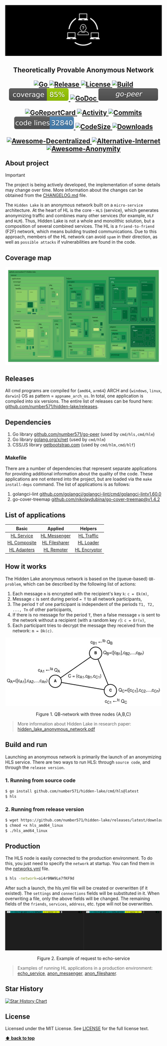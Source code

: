 <img src="images/hl_logo.png" alt="hl_logo.png"/>

<h2>
	<p align="center">
    	<strong>
        	Theoretically Provable Anonymous Network
   		</strong>
	</p>
	<p align="center">
        <a href="https://github.com/topics/golang">
        	<img src="https://img.shields.io/github/go-mod/go-version/number571/go-peer" alt="Go" />
		</a>
        <a href="https://github.com/number571/go-peer/releases">
        	<img src="https://img.shields.io/github/v/release/number571/go-peer.svg" alt="Release" />
		</a>
        <a href="https://github.com/number571/go-peer/blob/master/LICENSE">
        	<img src="https://img.shields.io/github/license/number571/go-peer.svg" alt="License" />
		</a>
        <a href="https://github.com/number571/hidden-lake/actions">
        	<img src="https://github.com/number571/hidden-lake/actions/workflows/build.yml/badge.svg" alt="Build" />
		</a>
		<a href="https://github.com/number571/go-peer/blob/d06ff1b7d35ceb8fa779acda2e1335896b0afdb1/cmd/Makefile#L50">
        	<img src="test/result/badge_coverage.svg" alt="Coverage" />
		</a>
        <a href="https://pkg.go.dev/github.com/number571/hidden-lake/cmd/hidden-lake?status.svg">
        	<img src="https://godoc.org/github.com/number571/go-peer?status.svg" alt="GoDoc" />
		</a>
        <a href="https://github.com/number571/go-peer">
        	<img src="https://raw.githubusercontent.com/number571/go-peer/refs/heads/master/images/go-peer_badge.svg" alt="Go-Peer" />
		</a>
	</p>
    <p align="center">
        <a href="https://goreportcard.com/report/github.com/number571/hidden-lake">
        	<img src="https://goreportcard.com/badge/github.com/number571/hidden-lake" alt="GoReportCard" />
		</a>
        <a href="https://github.com/number571/hidden-lake/pulse">
        	<img src="https://img.shields.io/github/commit-activity/m/number571/hidden-lake" alt="Activity" />
		</a>
		<a href="https://github.com/number571/hidden-lake/commits/master">
        	<img src="https://img.shields.io/github/last-commit/number571/hidden-lake.svg" alt="Commits" />
		</a>
        <a href="https://github.com/number571/hidden-lake/blob/b27339aa283eb137e680a9ca6a04391e7960510a/Makefile#L107">
        	<img src="test/result/badge_codelines.svg" alt="Code Lines" />
		</a>
        <a href="https://img.shields.io/github/languages/code-size/number571/hidden-lake.svg">
        	<img src="https://img.shields.io/github/languages/code-size/number571/hidden-lake.svg" alt="CodeSize" />
		</a>
        <a href="https://img.shields.io/github/downloads/number571/hidden-lake/total.svg">
        	<img src="https://img.shields.io/github/downloads/number571/hidden-lake/total.svg" alt="Downloads" />
		</a>
    </p>
    <p align="center">
        <a href="https://github.com/croqaz/awesome-decentralized">
        	<img src="https://awesome.re/mentioned-badge.svg" alt="Awesome-Decentralized" />
		</a>
        <a href="https://github.com/redecentralize/alternative-internet">
        	<img src="https://awesome.re/mentioned-badge.svg" alt="Alternative-Internet" />
		</a>
        <a href="https://github.com/number571/awesome-anonymity">
        	<img src="https://awesome.re/mentioned-badge.svg" alt="Awesome-Anonymity" />
		</a>
    </p>
	About project
</h2>

> [!IMPORTANT]
> The project is being actively developed, the implementation of some details may change over time. More information about the changes can be obtained from the [CHANGELOG.md](CHANGELOG.md) file.

The `Hidden Lake` is an anonymous network built on a `micro-service` architecture. At the heart of HL is the core - `HLS` (service), which generates anonymizing traffic and combines many other services (for example, `HLF` and `HLM`). Thus, Hidden Lake is not a whole and monolithic solution, but a composition of several combined services. The HL is a `friend-to-friend` (F2F) network, which means building trusted communications. Due to this approach, members of the HL network can avoid `spam` in their direction, as well as `possible attacks` if vulnerabilities are found in the code.

## Coverage map

<p align="center"><img src="test/result/coverage.svg" alt="coverage.svg"/></p>

## Releases

All cmd programs are compiled for {`amd64`, `arm64`} ARCH and {`windows`, `linux`, `darwin`} OS as pattern = `appname_arch_os`. In total, one application is compiled into six versions. The entire list of releases can be found here: [github.com/number571/hidden-lake/releases](https://github.com/number571/hidden-lake/releases "releases"). 

## Dependencies

1. Go library [github.com/number571/go-peer](https://github.com/number571/go-peer "go-peer") (used by `cmd/hls,cmd/hle`)
2. Go library [golang.org/x/net](https://golang.org/x/net "x/net") (used by `cmd/hlm`)
3. CSS/JS library [getbootstrap.com](https://getbootstrap.com "bootstrap") (used by `cmd/hlm,cmd/hlf`)

### Makefile

There are a number of dependencies that represent separate applications for providing additional information about the quality of the code. These applications are not entered into the project, but are loaded via the `make install-deps` command. The list of applications is as follows:

1. golangci-lint [github.com/golangci/golangci-lint/cmd/golangci-lintv1.60.0](https://github.com/golangci/golangci-lint/tree/v1.60.0)
2. go-cover-treemap [github.com/nikolaydubina/go-cover-treemap@v1.4.2](https://github.com/nikolaydubina/go-cover-treemap/tree/v1.4.2)

## List of applications

Basic | Applied | Helpers
:-----------------------------:|:-----------------------------:|:------------------------------:
[HL Service](cmd/hls) | [HL Messenger](cmd/hlm) | [HL Traffic](cmd/hlt)
[HL Composite](cmd/hlc) | [HL Filesharer](cmd/hlf) | [HL Loader](cmd/hll)
[HL Adapters](cmd/hla) | [HL Remoter](cmd/hlr) | [HL Encryptor](cmd/hle)

## How it works

The Hidden Lake anonymous network is based on the (queue-based) `QB-problem`, which can be described by the following list of actions:

1. Each message `m` is encrypted with the recipient's key `k`: `c = Ek(m)`,
2. Message `c` is sent during period `= T` to all network participants,
3. The period `T` of one participant is independent of the periods `T1, T2, ..., Tn` of other participants,
4. If there is no message for the period `T`, then a false message `v` is sent to the network without a recipient (with a random key `r`): `c = Er(v)`,   
5. Each participant tries to decrypt the message they received from the network: `m = Dk(c)`.

<p align="center"><img src="images/hl_qbp.png" alt="hl_qbp.png"/></p>
<p align="center">Figure 1. QB-network with three nodes {A,B,C}</p>

> More information about Hidden Lake in research paper: [hidden_lake_anonymous_network.pdf](docs/hidden_lake_anonymous_network.pdf)

## Build and run

Launching an anonymous network is primarily the launch of an anonymizing HLS service. There are two ways to run HLS: through `source code`, and through the `release version`. 

### 1. Running from source code

```bash
$ go install github.com/number571/hidden-lake/cmd/hls@latest
$ hls
```

### 2. Running from release version

```bash
$ wget https://github.com/number571/hidden-lake/releases/latest/download/hls_amd64_linux
$ chmod +x hls_amd64_linux
$ ./hls_amd64_linux
```

## Production

The HLS node is easily connected to the production environment. To do this, you just need to specify the `network` at startup. You can find them in the [networks.yml](build/networks.yml) file.

```bash
$ hls -network=oi4r9NW9Le7fKF9d
```

After such a launch, the hls.yml file will be created or overwritten (if it existed). The `settings` and `connections` fields will be substituted in it. When overwriting a file, only the above fields will be changed. The remaining fields of the `friends`, `services`, `address`, etc. type will not be overwritten.

<p align="center"><img src="cmd/hls/images/hls_request.gif" alt="hls_request.gif"/></p>
<p align="center">Figure 2. Example of request to echo-service</p>

> Examples of running HL applications in a production environment: [echo_service](examples/anonymity/echo_service/prod_test), [anon_messenger](examples/anonymity/messenger/prod_test), [anon_filesharer](examples/anonymity/filesharer/prod_test).

## Star History

[![Star History Chart](https://api.star-history.com/svg?repos=number571/hidden-lake&type=Date)](https://star-history.com/#number571/hidden-lake&Date)

## License

Licensed under the MIT License. See [LICENSE](LICENSE) for the full license text.

**[⬆ back to top](#releases)**
